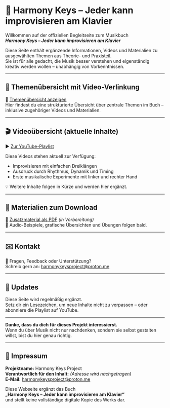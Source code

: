 # 🎹 Harmony Keys – Jeder kann improvisieren am Klavier

Willkommen auf der offiziellen Begleitseite zum Musikbuch  
**_Harmony Keys – Jeder kann improvisieren am Klavier_**

Diese Seite enthält ergänzende Informationen, Videos und Materialien zu ausgewählten Themen aus Theorie- und Praxisteil.  
Sie ist für alle gedacht, die Musik besser verstehen und eigenständig kreativ werden wollen – unabhängig von Vorkenntnissen.

---

## 📂 Themenübersicht mit Video-Verlinkung

🔗 [Themenübersicht anzeigen](themenuebersicht.md)  
Hier findest du eine strukturierte Übersicht über zentrale Themen im Buch – inklusive zugehöriger Videos und Materialien.

---

## 🎬 Videoübersicht (aktuelle Inhalte)

▶️ [Zur YouTube-Playlist](https://youtube.com/playlist?list=DEINE-LISTEN-ID)

Diese Videos stehen aktuell zur Verfügung:

- Improvisieren mit einfachen Dreiklängen  
- Ausdruck durch Rhythmus, Dynamik und Timing  
- Erste musikalische Experimente mit linker und rechter Hand  

💡 Weitere Inhalte folgen in Kürze und werden hier ergänzt.

---

## 📄 Materialien zum Download

📘 [Zusatzmaterial als PDF](./downloads/hk-zusatzmaterial.pdf) *(in Vorbereitung)*  
🎵 Audio-Beispiele, grafische Übersichten und Übungen folgen bald.

---

## ✉️ Kontakt

📧 Fragen, Feedback oder Unterstützung?  
Schreib gern an: [harmonykeysproject@proton.me](mailto:harmonykeysproject@proton.me)

---

## 🔄 Updates

Diese Seite wird regelmäßig ergänzt.  
Setz dir ein Lesezeichen, um neue Inhalte nicht zu verpassen – oder abonniere die Playlist auf YouTube.

---

**Danke, dass du dich für dieses Projekt interessierst.**  
Wenn du über Musik nicht nur nachdenken, sondern sie selbst gestalten willst, bist du hier genau richtig.

---

## 📃 Impressum

**Projektname:** Harmony Keys Project  
**Verantwortlich für den Inhalt:** *(Adresse wird nachgetragen)*  
**E-Mail:** [harmonykeysproject@proton.me](mailto:harmonykeysproject@proton.me)

Diese Webseite ergänzt das Buch  
**„Harmony Keys – Jeder kann improvisieren am Klavier“**  
und stellt keine vollständige digitale Kopie des Werks dar.
